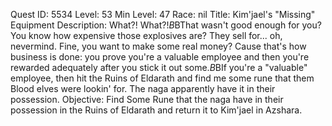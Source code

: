 Quest ID: 5534
Level: 53
Min Level: 47
Race: nil
Title: Kim'jael's "Missing" Equipment
Description: What?! What?!$B$BThat wasn't good enough for you? You know how expensive those explosives are? They sell for... oh, nevermind. Fine, you want to make some real money? Cause that's how business is done: you prove you're a valuable employee and then you're rewarded adequately after you stick it out some.$B$BIf you're a "valuable" employee, then hit the Ruins of Eldarath and find me some rune that them Blood elves were lookin' for. The naga apparently have it in their possession.
Objective: Find Some Rune that the naga have in their possession in the Ruins of Eldarath and return it to Kim'jael in Azshara.
